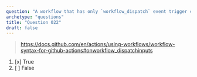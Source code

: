 ```yaml
---
question: "A workflow that has only `workflow_dispatch` event trigger can be triggered using GitHub's REST API"
archetype: "questions"
title: "Question 022"
draft: false
---
```


> https://docs.github.com/en/actions/using-workflows/workflow-syntax-for-github-actions#onworkflow_dispatchinputs
1. [x] True
1. [ ] False
